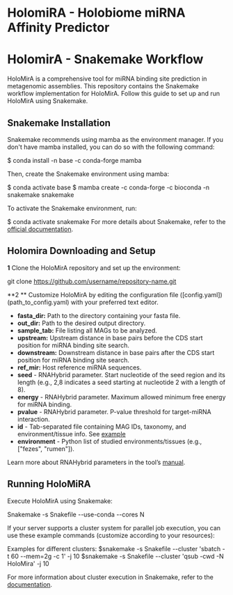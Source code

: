 # HolomiRA - Holobiome miRNA Affinity Predictor

# HolomirA - Snakemake Workflow

HoloMirA is a comprehensive tool for miRNA binding site prediction in metagenomic assemblies. This repository contains the Snakemake workflow implementation for HoloMirA. Follow this guide to set up and run HoloMirA using Snakemake.

## Snakemake Installation
Snakemake recommends using mamba as the environment manager. If you don't have mamba installed, you can do so with the following command:

$ conda install -n base -c conda-forge mamba

Then, create the Snakemake environment using mamba:

$ conda activate base
$ mamba create -c conda-forge -c bioconda -n snakemake snakemake

To activate the Snakemake environment, run:

$  conda activate snakemake
For more details about Snakemake, refer to the [official documentation](https://snakemake.readthedocs.io/en/stable/index.html).

## Holomira Downloading and Setup 
**1** Clone the HoloMirA repository and set up the environment:

git clone https://github.com/username/repository-name.git

**2 ** Customize HoloMirA by editing the configuration file ([config.yaml])(path_to_config.yaml) with your preferred text editor. 

* **fasta_dir:** Path to the directory containing your fasta file.
* **out_dir:**  Path to the desired output directory.
* **sample_tab:** File listing all MAGs to be analyzed. 
* **upstream:** Upstream distance in base pairs before the CDS start position for miRNA binding site search.
* **downstream:** Downstream distance in base pairs after the CDS start position for miRNA binding site search.
* **ref_mir:** Host reference miRNA sequences.
* **seed** - RNAHybrid parameter. Start nucleotide of the seed region and its length (e.g., 2,8 indicates a seed starting at nucleotide 2 with a length of 8).
* **energy** - RNAHybrid parameter. Maximum allowed minimum free energy for miRNA binding.
* **pvalue** -  RNAHybrid parameter. P-value threshold for target-miRNA interaction. 
* **id** - Tab-separated file containing MAG IDs, taxonomy, and environment/tissue info. See [example](path_to_example_file) 
* **environment** - Python list of studied environments/tissues (e.g., ["fezes", "rumen"]).
  
Learn more about RNAHybrid parameters in the tool’s  [manual](https://bibiserv.cebitec.uni-bielefeld.de/rnahybrid?id=rnahybrid_manual_manual).

## Running HoloMiRA

Execute HoloMirA using Snakemake:

Snakemake -s Snakefile --use-conda --cores N 

If your server supports a cluster system for parallel job execution, you can use these example commands (customize according to your resources):

Examples for different clusters:
$snakemake -s Snakefile --cluster 'sbatch -t 60 --mem=2g -c 1' -j 10
$snakemake -s Snakefile --cluster 'qsub -cwd -N HoloMira' -j 10

For more information about cluster execution in Snakemake, refer to the [documentation]( https://snakemake.readthedocs.io/en/stable/executing/cluster.html).




